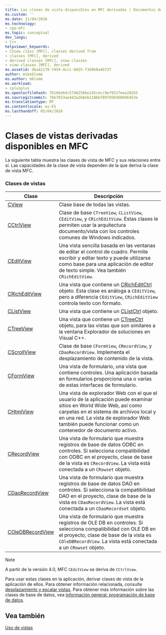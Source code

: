 ```yaml
---
title: Las clases de vista disponibles en MFC derivadas | Documentos de Microsoft
ms.custom: ''
ms.date: 11/04/2016
ms.technology:
- cpp-mfc
ms.topic: conceptual
dev_langs:
- C++
helpviewer_keywords:
- CView class [MFC], classes derived from
- classes [MFC], derived
- derived classes [MFC], view classes
- view classes [MFC], derived
ms.assetid: dba42178-7459-4ccc-b025-f3d9b8a4b737
author: mikeblome
ms.author: mblome
ms.workload:
- cplusplus
ms.openlocfilehash: 7b166e64c57482586e145cecc9e79317eea282b5
ms.sourcegitcommit: 76b7653ae443a2b8eb1186b789f8503609d6453e
ms.translationtype: MT
ms.contentlocale: es-ES
ms.lasthandoff: 05/04/2018
---
```

# <a name="derived-view-classes-available-in-mfc"></a>Clases de vistas derivadas disponibles en MFC
La siguiente tabla muestra las clases de vista de MFC y sus relaciones entre sí. Las capacidades de la clase de vista dependen de la que deriva la clase de vista MFC.  
  
### <a name="view-classes"></a>Clases de vistas  
  
|Clase|Descripción|  
|-----------|-----------------|  
|[CView](../mfc/reference/cview-class.md)|Clase base de todas las vistas.|  
|[CCtrlView](../mfc/reference/cctrlview-class.md)|Clase de base `CTreeView`, `CListView`, `CEditView`, y `CRichEditView`. Estas clases le permiten usar la arquitectura documento/vista con los controles comunes de Windows indicados.|  
|[CEditView](../mfc/reference/ceditview-class.md)|Una vista sencilla basada en las ventanas de editar el control de cuadro. Permite escribir y editar texto y puede utilizarse como base para una aplicación de editor de texto simple. Vea también `CRichEditView`.|  
|[CRichEditView](../mfc/reference/cricheditview-class.md)|Una vista que contiene un [CRichEditCtrl](../mfc/reference/cricheditctrl-class.md) objeto. Esta clase es análoga a `CEditView`, pero a diferencia `CEditView`, `CRichEditView` controla texto con formato.|  
|[CListView](../mfc/reference/clistview-class.md)|Una vista que contiene un [CListCtrl](../mfc/reference/clistctrl-class.md) objeto.|  
|[CTreeView](../mfc/reference/ctreeview-class.md)|Una vista que contiene un [CTreeCtrl](../mfc/reference/ctreectrl-class.md) objeto, para las vistas que son similares a la ventana Explorador de soluciones en Visual C++.|  
|[CScrollView](../mfc/reference/cscrollview-class.md)|Clase de base `CFormView`, `CRecordView`, y `CDaoRecordView`. Implementa el desplazamiento de contenido de la vista.|  
|[CFormView](../mfc/reference/cformview-class.md)|Una vista de formulario, una vista que contiene controles. Una aplicación basada en formularios proporciona una o varias de estas interfaces de formulario.|  
|[CHtmlView](../mfc/reference/chtmlview-class.md)|Una vista de explorador Web con el que el usuario de la aplicación puede examinar sitios en World Wide Web, así como carpetas en el sistema de archivos local y en una red. La vista de explorador Web también puede funcionar como un contenedor de documento activo.|  
|[CRecordView](../mfc/reference/crecordview-class.md)|Una vista de formulario que muestra registros de base de datos ODBC en controles. Si selecciona compatibilidad con ODBC en el proyecto, clase de base de la vista es `CRecordView`. La vista está conectada a un `CRowset` objeto.|  
|[CDaoRecordView](../mfc/reference/cdaorecordview-class.md)|Una vista de formulario que muestra registros de base de datos DAO en controles. Si selecciona la compatibilidad DAO en el proyecto, clase de base de la vista es `CDaoRecordView`. La vista está conectada a un `CDaoRecordset` objeto.|  
|[COleDBRecordView](../mfc/reference/coledbrecordview-class.md)|Una vista de formulario que muestra registros de OLE DB en controles. Si selecciona compatibilidad con OLE DB en el proyecto, clase de base de la vista es `COleDBRecordView`. La vista está conectada a un `CRowset` objeto.|  
  
> [!NOTE]
>  A partir de la versión 4.0, MFC `CEditView` se deriva de `CCtrlView`.  
  
 Para usar estas clases en la aplicación, derivar clases de vista de la aplicación de ellos. Para obtener información relacionada, consulte [desplazamiento y escalar vistas](../mfc/scrolling-and-scaling-views.md). Para obtener más información sobre las clases de base de datos, vea [información general: programación de base de datos](../data/data-access-programming-mfc-atl.md).  
  
## <a name="see-also"></a>Vea también  
 [Uso de vistas](../mfc/using-views.md)

